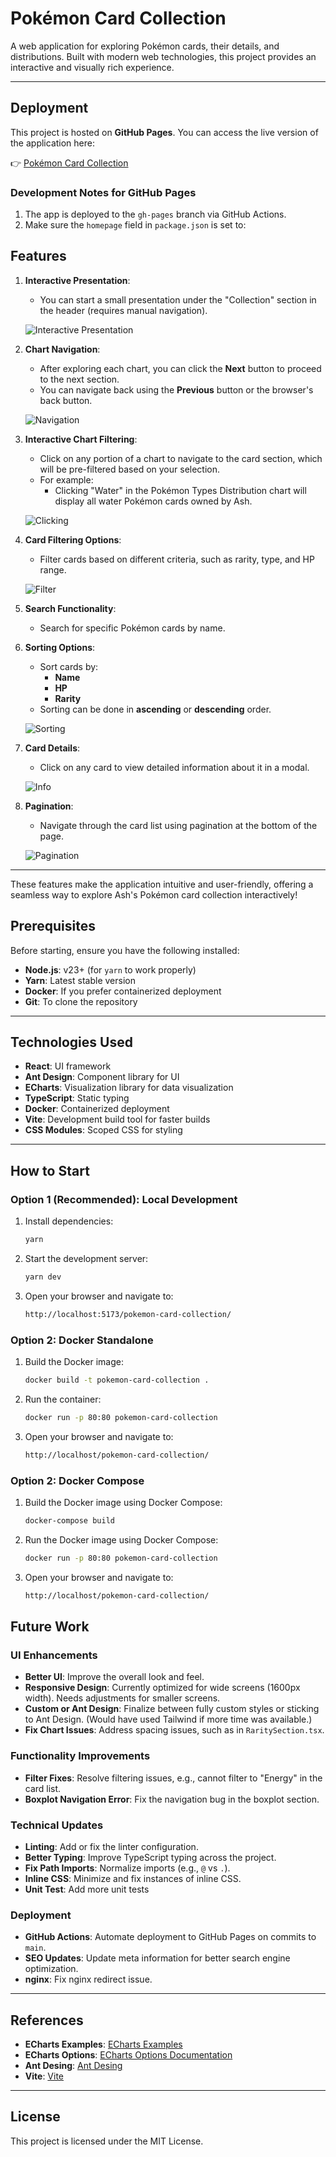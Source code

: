 # Pokémon Card Collection

A web application for exploring Pokémon cards, their details, and distributions. Built with modern web technologies, this project provides an interactive and visually rich experience.

---

## Deployment

This project is hosted on **GitHub Pages**. You can access the live version of the application here:

👉 [Pokémon Card Collection](https://ugurdonmez.github.io/pokemon-card-collection)

### Development Notes for GitHub Pages
1. The app is deployed to the `gh-pages` branch via GitHub Actions.
2. Make sure the `homepage` field in `package.json` is set to:


## Features

1. **Interactive Presentation**:
   - You can start a small presentation under the "Collection" section in the header (requires manual navigation).

    ![Interactive Presentation](assets/collection_ss1.png "Collection")

2. **Chart Navigation**:
   - After exploring each chart, you can click the **Next** button to proceed to the next section.
   - You can navigate back using the **Previous** button or the browser's back button.

   ![Navigation](assets/buttons_ss3.png "Navigation")

3. **Interactive Chart Filtering**:
   - Click on any portion of a chart to navigate to the card section, which will be pre-filtered based on your selection.
   - For example:
     - Clicking "Water" in the Pokémon Types Distribution chart will display all water Pokémon cards owned by Ash.

    ![Clicking](assets/dist_ss2.png "Clicking")

4. **Card Filtering Options**:
   - Filter cards based on different criteria, such as rarity, type, and HP range.

    ![Filter](assets/filter_ss7.png "Filter")

5. **Search Functionality**:
   - Search for specific Pokémon cards by name.

6. **Sorting Options**:
   - Sort cards by:
     - **Name**
     - **HP**
     - **Rarity**
   - Sorting can be done in **ascending** or **descending** order.

    ![Sorting](assets/sort_ss4.png "Sorting")


7. **Card Details**:
   - Click on any card to view detailed information about it in a modal.

    ![Info](assets/info_modal_ss5.png "Info")


8. **Pagination**:
   - Navigate through the card list using pagination at the bottom of the page.
   
    ![Pagination](assets/pagination_ss6.png "Pagination")


---

These features make the application intuitive and user-friendly, offering a seamless way to explore Ash's Pokémon card collection interactively!



## Prerequisites

Before starting, ensure you have the following installed:

- **Node.js**: v23+ (for `yarn` to work properly)
- **Yarn**: Latest stable version
- **Docker**: If you prefer containerized deployment
- **Git**: To clone the repository 

---


## Technologies Used

- **React**: UI framework
- **Ant Design**: Component library for UI
- **ECharts**: Visualization library for data visualization
- **TypeScript**: Static typing
- **Docker**: Containerized deployment
- **Vite**: Development build tool for faster builds
- **CSS Modules**: Scoped CSS for styling

---

## How to Start

### Option 1 (Recommended): Local Development
1. Install dependencies:
   ```bash
   yarn
    ```
2. Start the development server:
   ```bash
   yarn dev
    ``` 

3. Open your browser and navigate to:
   ```bash
   http://localhost:5173/pokemon-card-collection/
    ``` 

### Option 2: Docker Standalone
1. Build the Docker image:
   ```bash
   docker build -t pokemon-card-collection .
    ```
2. Run the container:
   ```bash
   docker run -p 80:80 pokemon-card-collection
    ``` 

3. Open your browser and navigate to:
   ```bash
   http://localhost/pokemon-card-collection/
    ``` 

### Option 2: Docker Compose
1. Build the Docker image using Docker Compose:
   ```bash
   docker-compose build
    ```
2. Run the Docker image using Docker Compose:
   ```bash
   docker run -p 80:80 pokemon-card-collection
    ``` 

3. Open your browser and navigate to:
   ```bash
   http://localhost/pokemon-card-collection/
    ``` 

## Future Work

### UI Enhancements
- **Better UI**: Improve the overall look and feel.
- **Responsive Design**: Currently optimized for wide screens (1600px width). Needs adjustments for smaller screens.
- **Custom or Ant Design**: Finalize between fully custom styles or sticking to Ant Design. (Would have used Tailwind if more time was available.)
- **Fix Chart Issues**: Address spacing issues, such as in `RaritySection.tsx`.

### Functionality Improvements
- **Filter Fixes**: Resolve filtering issues, e.g., cannot filter to "Energy" in the card list.
- **Boxplot Navigation Error**: Fix the navigation bug in the boxplot section.

### Technical Updates
- **Linting**: Add or fix the linter configuration.
- **Better Typing**: Improve TypeScript typing across the project.
- **Fix Path Imports**: Normalize imports (e.g., `@` vs `.`).
- **Inline CSS**: Minimize and fix instances of inline CSS.
- **Unit Test**: Add more unit tests

### Deployment
- **GitHub Actions**: Automate deployment to GitHub Pages on commits to `main`.
- **SEO Updates**: Update meta information for better search engine optimization.
- **nginx**: Fix nginx redirect issue.

---

## References
- **ECharts Examples**: [ECharts Examples](https://echarts.apache.org/examples/en/)
- **ECharts Options**: [ECharts Options Documentation](https://echarts.apache.org/en/option.html#title)
- **Ant Desing**: [Ant Desing](https://ant.design/docs/react/getting-started)
- **Vite**: [Vite](https://vite.dev/guide/)


---

## License
This project is licensed under the MIT License.